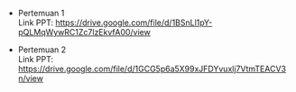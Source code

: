 - Pertemuan 1 \
Link PPT: https://drive.google.com/file/d/1BSnLl1pY-pQLMqWywRC1Zc7lzEkvfA00/view

- Pertemuan 2 \
Link PPT: https://drive.google.com/file/d/1GCG5p6a5X99xJFDYvuxlj7VtmTEACV3n/view

